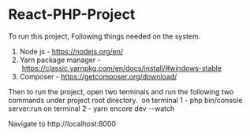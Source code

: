 # React-PHP-Project

To run this project, Following things needed on the system.
  1. Node js - https://nodejs.org/en/
  2. Yarn package manager - https://classic.yarnpkg.com/en/docs/install/#windows-stable
  3. Composer - https://getcomposer.org/download/
  
Then to run the project, open two terminals and run the following two commands under project root directory.  
  on terminal 1 - php bin/console server:run on 
  terminal 2 - yarn encore dev --watch

Navigate to http://localhost:8000
